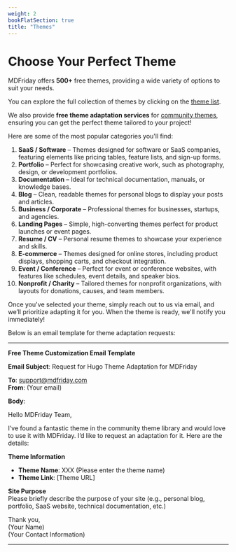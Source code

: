 ```yaml
---
weight: 2
bookFlatSection: true
title: "Themes"
---
```


# Choose Your Perfect Theme

MDFriday offers **500+** free themes, providing a wide variety of options to suit your needs.

You can explore the full collection of themes by clicking on the [theme list](https://themes.gohugo.io/).

We also provide **free theme adaptation services** for [community themes](https://themes.gohugo.io/), ensuring you can get the perfect theme tailored to your project!

Here are some of the most popular categories you'll find:

1. **SaaS / Software** – Themes designed for software or SaaS companies, featuring elements like pricing tables, feature lists, and sign-up forms.
2. **Portfolio** – Perfect for showcasing creative work, such as photography, design, or development portfolios.
3. **Documentation** – Ideal for technical documentation, manuals, or knowledge bases.
4. **Blog** – Clean, readable themes for personal blogs to display your posts and articles.
5. **Business / Corporate** – Professional themes for businesses, startups, and agencies.
6. **Landing Pages** – Simple, high-converting themes perfect for product launches or event pages.
7. **Resume / CV** – Personal resume themes to showcase your experience and skills.
8. **E-commerce** – Themes designed for online stores, including product displays, shopping carts, and checkout integration.
9. **Event / Conference** – Perfect for event or conference websites, with features like schedules, event details, and speaker bios.
10. **Nonprofit / Charity** – Tailored themes for nonprofit organizations, with layouts for donations, causes, and team members.

Once you've selected your theme, simply reach out to us via email, and we’ll prioritize adapting it for you. When the theme is ready, we'll notify you immediately!

Below is an email template for theme adaptation requests:

---

**Free Theme Customization Email Template**

**Email Subject**: Request for Hugo Theme Adaptation for MDFriday

**To**: [support@mdfriday.com](mailto:support@mdfriday.com)  
**From**: (Your email)

**Body**:

Hello MDFriday Team,

I’ve found a fantastic theme in the community theme library and would love to use it with MDFriday. I’d like to request an adaptation for it. Here are the details:

**Theme Information**

- **Theme Name**: XXX (Please enter the theme name)
- **Theme Link**: [Theme URL]

**Site Purpose**  
Please briefly describe the purpose of your site (e.g., personal blog, portfolio, SaaS website, technical documentation, etc.)

Thank you,  
(Your Name)  
(Your Contact Information)

---



